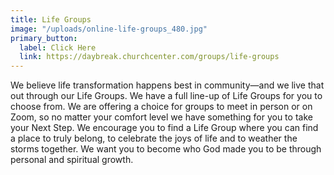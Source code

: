 ```yaml
---
title: Life Groups
image: "/uploads/online-life-groups_480.jpg"
primary_button:
  label: Click Here
  link: https://daybreak.churchcenter.com/groups/life-groups
---
```


We believe life transformation happens best in community—and we live that out through our Life Groups. We have a full line-up of Life Groups for you to choose from. We are offering a choice for groups to meet in person or on Zoom, so no matter your comfort level we have something for you to take your Next Step. We encourage you to find a Life Group where you can find a place to truly belong, to celebrate the joys of life and to weather the storms together. We want you to become who God made you to be through personal and spiritual growth.
